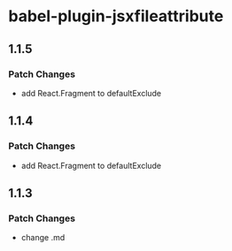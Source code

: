 # babel-plugin-jsxfileattribute

## 1.1.5

### Patch Changes

-   add React.Fragment to defaultExclude

## 1.1.4

### Patch Changes

-   add React.Fragment to defaultExclude

## 1.1.3

### Patch Changes

-   change .md
